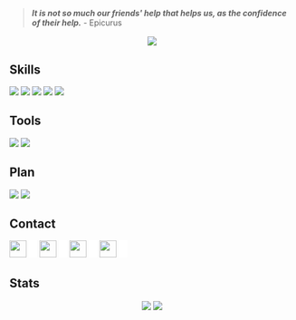 > _**It is not so much our friends' help that helps us, as the confidence of their help.**_ - Epicurus

<!-- [![Typing SVG](https://readme-typing-svg.herokuapp.com?font=fira+code&color=%2300CCCC&center=true&vCenter=true&multiline=true&size=32&width=1200&height=130&lines=Hi+there+%F0%9F%91%8B;Welcome+to+my+Github+Profile;I'm+Yuran+-+a+Web+Developer)](https://git.io/typing-svg) -->

<p align="center">
	<img align="center" src="https://komarev.com/ghpvc/?username=yuran1811&style=flat-square&color=00CCCC">
</p>

## Skills

<img src="https://skill-icons-livid.vercel.app/icons?i=html,css,js,ts,cpp,python&gap=100" height="48" />

<img src="https://skill-icons-livid.vercel.app/icons?i=react,redux,tailwind,sass,bootstrap&gap=100" height="48" />

<img src="https://skill-icons-livid.vercel.app/icons?i=nextjs,qwik,express,nodejs,tauri&gap=100" height="48" />

<img src="https://skill-icons-livid.vercel.app/icons?i=firebase,supabase,mongo,sqlite,prisma&gap=100" height="48" />

<img src="https://skill-icons-livid.vercel.app/icons?i=latex,md&gap=100" height="48" />

## Tools

<img src="https://skill-icons-livid.vercel.app/icons?i=figma,ai,ps&gap=100" height="48" />

<img src="https://skill-icons-livid.vercel.app/icons?i=obsidian,notion,git,vscode&gap=100" height="48" />

## Plan

<img src="https://skill-icons-livid.vercel.app/icons?i=nest,graphql,docker,redis&gap=100" height="48" />

<img src="https://skill-icons-livid.vercel.app/icons?i=socketio,threejs,blender,opengl&gap=100" height="48" />

## Contact

<a href="https://www.linkedin.com/in/yuran-legends-6252b6222/"><img src="https://api.iconify.design/skill-icons:linkedin.svg" width="30" height="30"/></a> <img src="./src/_blank.png" width="15" height="30">
<a href="https://www.facebook.com/YuranLegends/"><img src="https://api.iconify.design/logos:facebook.svg" width="30" height="30"/></a> <img src="./src/_blank.png" width="15" height="30">
<a href="https://www.instagram.com/_yuranlegends_"><img src="https://api.iconify.design/skill-icons:instagram.svg" width="30" height="30"/></a> <img src="./src/_blank.png" width="15" height="30">
<a href="https://www.youtube.com/channel/UCLXNBb-jZRS_3o_itGGrGRA?view_as=subscriber"><img src="https://api.iconify.design/logos:youtube-icon.svg" width="30" height="30"/></a> <img src="./src/_blank.png" width="15" height="30">

## Stats

<div align="center">
	<img height="225" align="center" src="https://github-readme-stats-git-main-yurans-projects.vercel.app/api/top-langs/?username=yuran1811&layout=compact&theme=noctis_minimus&langs_count=12">
	<img height="225" align="center" src="https://github-readme-stats-git-main-yurans-projects.vercel.app/api?username=yuran1811&show_icons=true&theme=noctis_minimus&show=reviews,prs_merged,prs_merged_percentage">
</div>
